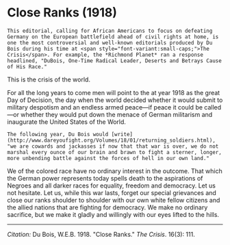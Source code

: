 # Close Ranks (1918)


```{margin}
This editorial, calling for African Americans to focus on defeating Germany on the European battlefield ahead of civil rights at home, is one the most controversial and well-known editorials produced by Du Bois during his time at <span style="font-variant:small-caps;">The Crisis</span>. For example, the *Richmond Planet* ran a response headlined, "DuBois, One-Time Radical Leader, Deserts and Betrays Cause of His Race."
```

This is the crisis of the world.

For all the long years to come men will point to the at year 1918 as the great Day of Decision, the day when the world decided whether it would submit to military despotism and an endless armed peace—if peace it could be called—or whether they would put down the menace of German militarism and inaugurate the United States of the World.

```{margin}
The following year, Du Bois would [write](http://www.dareyoufight.org/Volumes/18/01/returning_soldiers.html), "we are cowards and jackasses if now that that war is over, we do not marshal every ounce of our brain and brawn to fight a sterner, longer, more unbending battle against the forces of hell in our own land."
```

We of the colored race have no ordinary interest in the outcome. That which the German power represents today spells death to the aspirations of Negroes and all darker races for equality, freedom and democracy. Let us not hesitate. Let us, while this war lasts, forget our special grievances and close our ranks shoulder to shoulder with our own white fellow citizens and the allied nations that are fighting for democracy. We make no ordinary sacrifice, but we make it gladly and willingly with our eyes lifted to the hills.


______________
*Citation:* Du Bois, W.E.B. 1918. "Close Ranks." *The Crisis*. 16(3): 111.
